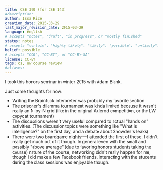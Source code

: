 ```yaml
---
title: CSE 390 (for CSE 143)
#description: 
author: Issa Rice
creation_date: 2015-03-29
last_major_revision_date: 2015-03-29
language: English
# accepts "notes", "draft", "in progress", or "mostly finished"
status: notes
# accepts "certain", "highly likely", "likely", "possible", "unlikely", "highly unlikely", "remote", "impossible", "log", "emotional", or "fiction"
belief: possible
# accepts "CC0", "CC-BY", or "CC-BY-SA"
license: CC-BY
tags: cs, uw course review
#aliases: 
---
```


I took this honors seminar in winter 2015 with Adam Blank.

Just some thoughts for now:

- Writing the Brainfuck interpreter was probably my favorite section
- The prisoner's dilemma tournament was kinda limited because it wasn't really an N-by-N grid (like in the original Axlerod competition, or the LW copycat tournament)
- The discussions weren't very useful compared to actual "hands on" activities. (The discussion topics were something like "What is intelligence?" on the first day, and a debate about Snowden's leaks)
- There were two boardgame nights---I attended the first of these.
I didn't really get much out of it though.
In general even with the small and possibly "above average" (due to favoring honors students taking the course) nature of the course, networking didn't really happen for me, though I did make a few Facebook friends.
Interacting with the students during the class sessions was enjoyable though.
